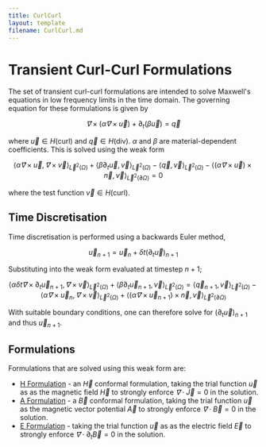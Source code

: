 ```yaml
---
title: CurlCurl
layout: template
filename: CurlCurl.md
---
```

# Transient Curl-Curl Formulations
The set of transient curl-curl formulations are intended to solve Maxwell's equations in low frequency limits in the time domain.
The governing equation for these formulations is given by

$$
\vec ∇× \left(α \vec ∇× \vec u\right) +\partial_t \left(β \vec u \right) = \vec q
$$

where $\vec u ∈ H(\mathrm{curl})$ and $\vec q ∈ H(\mathrm{div})$. $α$ and $β$ are material-dependent coefficients.
This is solved using the weak form

$$
\langle\alpha \vec ∇× \vec u, \vec ∇× \vec v \rangle_{\vec L^2(\Omega)} + \langle\beta \partial_t \vec u, \vec v \rangle_{\vec L^2(\Omega)} - \langle\vec q, \vec v\rangle_{\vec L^2(\Omega)} - \langle(α \vec ∇× \vec u) × \vec n, \vec v\rangle_{\vec L^2(\partial \Omega)} = 0
$$

where the test function $\vec v ∈ H(\mathrm{curl})$.

## Time Discretisation
Time discretisation is performed using a backwards Euler method, 

$$
\vec u_{n+1} = \vec u_{n} + \delta t \left(\partial_t \vec u\right)_{n+1}
$$

Substituting into the weak form evaluated at timestep $n+1$;

$$
\langle\alpha \delta t \vec ∇× \partial_t \vec u_{n+1}, \vec ∇× \vec v \rangle_{\vec L^2(\Omega)} +
\langle\beta \partial_t \vec u_{n+1}, \vec v \rangle_{\vec L^2(\Omega)} = \langle\vec q_{n+1}, \vec v\rangle_{\vec L^2(\Omega)} -\langle\alpha \vec ∇× \vec u_n, \vec ∇× \vec v \rangle_{\vec L^2(\Omega)} + \langle(α \vec ∇× \vec u_{n+1}) × \vec n, \vec v\rangle_{\vec L^2(\partial \Omega)}
$$

With suitable boundary conditions, one can therefore solve for $(\partial_t \vec u)_{n+1}$ and thus $\vec u_{n+1}$.

## Formulations
Formulations that are solved using this weak form are:
- [H Formulation](HFormulation.md) - an $\vec H$ conformal formulation, taking the trial function $\vec u$ as as the magnetic field $\vec H$ to strongly enforce $\vec ∇ \cdot \vec J = 0$ in the solution.
- [A Formulation](AFormulation.md) - a $\vec B$ conformal formulation, taking the trial function $\vec u$ as the magnetic vector potential $\vec A$ to strongly enforce $\vec ∇ \cdot \vec B = 0$ in the solution. 
- [E Formulation](EFormulation.md) - taking the trial function $\vec u$ as as the electric field $\vec E$ to strongly enforce $\vec ∇ \cdot \partial_t \vec B = 0$ in the solution.

